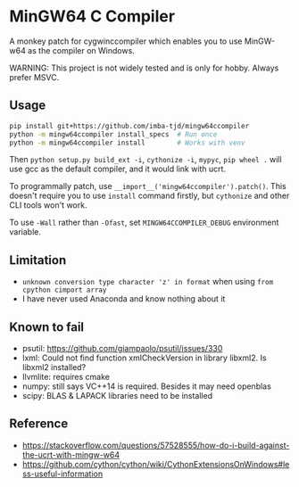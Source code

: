 # MinGW64 C Compiler

A monkey patch for cygwinccompiler which enables you to use MinGW-w64 as the compiler on Windows.

WARNING: This project is not widely tested and is only for hobby. Always prefer MSVC.

## Usage

```bash
pip install git+https://github.com/imba-tjd/mingw64ccompiler
python -m mingw64ccompiler install_specs  # Run once
python -m mingw64ccompiler install        # Works with venv
```

Then `python setup.py build_ext -i`, `cythonize -i`, `mypyc`, `pip wheel .` will use gcc as the default compiler, and it would link with ucrt.

To programmally patch, use `__import__('mingw64ccompiler').patch()`. This doesn't require you to use `install` command firstly, but `cythonize` and other CLI tools won't work.

To use `-Wall` rather than `-Ofast`, set `MINGW64CCOMPILER_DEBUG` environment variable.

## Limitation

* `unknown conversion type character 'z' in format` when using `from cpython cimport array`
* I have never used Anaconda and know nothing about it

## Known to fail

* psutil: https://github.com/giampaolo/psutil/issues/330
* lxml: Could not find function xmlCheckVersion in library libxml2. Is libxml2 installed?
* llvmlite: requires cmake
* numpy: still says VC++14 is required. Besides it may need openblas
* scipy: BLAS & LAPACK libraries need to be installed

## Reference

* https://stackoverflow.com/questions/57528555/how-do-i-build-against-the-ucrt-with-mingw-w64
* https://github.com/cython/cython/wiki/CythonExtensionsOnWindows#less-useful-information
